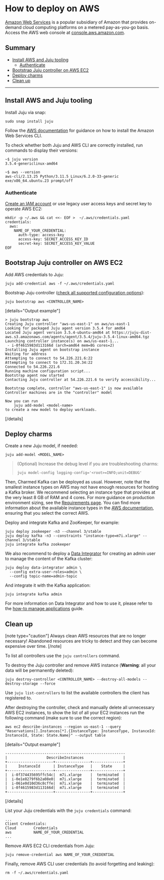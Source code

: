 # How to deploy on AWS

[Amazon Web Services](https://aws.amazon.com/) is a popular subsidiary of Amazon that provides on-demand cloud computing platforms on a metered pay-as-you-go basis. Access the AWS web console at [console.aws.amazon.com](https://console.aws.amazon.com/).

## Summary

* [Install AWS and Juju tooling](#install-aws-and-juju-tooling)
  * [Authenticate](#authenticate)
* [Bootstrap Juju controller on AWS EC2](#bootstrap-juju-controller-on-aws-ec2)
* [Deploy charms](#deploy-charms)
* [Clean up](#clean-up)

---

## Install AWS and Juju tooling

Install Juju via snap:

```shell
sudo snap install juju
```

Follow the [AWS documentation](https://docs.aws.amazon.com/cli/latest/userguide/getting-started-install.html) for guidance on how to install the Amazon Web Services CLI.

To check whether both Juju and AWS CLI are correctly installed, run commands to display their versions:

```console
~$ juju version
3.5.4-genericlinux-amd64

~$ aws --version
aws-cli/2.13.25 Python/3.11.5 Linux/6.2.0-33-generic exe/x86_64.ubuntu.23 prompt/off
```

### Authenticate

[Create an IAM account](https://docs.aws.amazon.com/eks/latest/userguide/getting-started-console.html) or use legacy user access keys and secret key to operate AWS EC2:

```shell
mkdir -p ~/.aws && cat <<- EOF >  ~/.aws/credentials.yaml
credentials:
  aws:
    NAME_OF_YOUR_CREDENTIAL:
      auth-type: access-key
      access-key: SECRET_ACCESS_KEY_ID
      secret-key: SECRET_ACCESS_KEY_VALUE
EOF
```

<!--- TODO, teach Juju to use `aws configure` format:
```shell
~$ aws configure
AWS Access Key ID [None]: SECRET_ACCESS_KEY_ID
AWS Secret Access Key [None]: SECRET_ACCESS_KEY_VALUE
Default region name [None]: eu-west-3
Default output format [None]:
```
Check AWS credentials:
```shell
~$ aws sts get-caller-identity
{
    "UserId": "1234567890",
    "Account": "1234567890",
    "Arn": "arn:aws:iam::1234567890:root"
}
```
--->

## Bootstrap Juju controller on AWS EC2

Add AWS credentials to Juju:

```shell
juju add-credential aws -f ~/.aws/credentials.yaml
```

Bootstrap Juju controller ([check all supported configuration options](https://juju.is/docs/juju/amazon-ec2)):

```shell
juju bootstrap aws <CONTROLLER_NAME>
```

[details="Output example"]
```shell
> juju bootstrap aws
Creating Juju controller "aws-us-east-1" on aws/us-east-1
Looking for packaged Juju agent version 3.5.4 for amd64
Located Juju agent version 3.5.4-ubuntu-amd64 at https://juju-dist-aws.s3.amazonaws.com/agents/agent/3.5.4/juju-3.5.4-linux-amd64.tgz
Launching controller instance(s) on aws/us-east-1...
 - i-0f4615983d113166d (arch=amd64 mem=8G cores=2)           
Installing Juju agent on bootstrap instance
Waiting for address
Attempting to connect to 54.226.221.6:22
Attempting to connect to 172.31.20.34:22
Connected to 54.226.221.6
Running machine configuration script...
Bootstrap agent now started
Contacting Juju controller at 54.226.221.6 to verify accessibility...

Bootstrap complete, controller "aws-us-east-1" is now available
Controller machines are in the "controller" model

Now you can run
	juju add-model <model-name>
to create a new model to deploy workloads.
```
[/details]

## Deploy charms

Create a new Juju model, if needed:

```shell
juju add-model <MODEL_NAME>
```
> (Optional) Increase the debug level if you are troubleshooting charms:
> ```shell
> juju model-config logging-config='<root>=INFO;unit=DEBUG'
> ```

Then, Charmed Kafka can be deployed as usual. However, note that the smallest instance types on AWS may not have enough resources for hosting 
a Kafka broker. We recommend selecting an instance type that provides at the very least 8 GB of RAM and 4 cores.
For more guidance on production environment sizing, see the [Requirements page](/t/charmed-kafka-reference-requirements/10563).
You can find more information about the available instance types in the [AWS documentation](https://us-east-1.console.aws.amazon.com/ec2/home?region=us-east-1#Instances:instanceState=running), 
ensuring that you select the correct AWS.

Deploy and integrate Kafka and ZooKeeper, for example:

```shell
juju deploy zookeeper -n3 --channel 3/stable
juju deploy kafka -n3 --constraints "instance-type=m7i.xlarge" --channel 3/stable
juju integrate kafka zookeeper
```

We also recommend to deploy a [Data Integrator](https://charmhub.io/data-integrator) for creating an admin user to manage the content of the Kafka cluster:

```shell
juju deploy data-integrator admin \
  --config extra-user-roles=admin \
  --config topic-name=admin-topic
```

And integrate it with the Kafka application:

```shell
juju integrate kafka admin
```

For more information on Data Integrator and how to use it, please refer to the [how-to manage applications](/t/charmed-kafka-how-to-manage-app/10285) guide.

## Clean up

[note type="caution"]
Always clean AWS resources that are no longer necessary! Abandoned resources are tricky to detect and they can become expensive over time.
[/note]

To list all controllers use the `juju controllers` command.

To destroy the Juju controller and remove AWS instance (**Warning**: all your data will be permanently deleted):

```shell
juju destroy-controller <CONTROLLER_NAME> --destroy-all-models --destroy-storage --force
```

Use `juju list-controllers` to list the available controllers the client has registered to. 

After destroying the controller, check and manually delete all unnecessary AWS EC2 instances, to show the list of all your EC2 instances run the following command (make sure to use the correct region):
 
```shell
aws ec2 describe-instances --region us-east-1 --query "Reservations[].Instances[*].{InstanceType: InstanceType, InstanceId: InstanceId, State: State.Name}" --output table
```

[details="Output example"]
```shell
-------------------------------------------------------
|                  DescribeInstances                  |
+---------------------+----------------+--------------+
|     InstanceId      | InstanceType   |    State     |
+---------------------+----------------+--------------+
|  i-0f374435695ffc54c|  m7i.xlarge    |  terminated  |
|  i-0e1e8279f6b2a08e0|  m7i.xlarge    |  terminated  |
|  i-061e0d10d36c8cffe|  m7i.xlarge    |  terminated  |
|  i-0f4615983d113166d|  m7i.xlarge    |  terminated  |
+---------------------+----------------+--------------+
```
[/details]

List your Juju credentials with the `juju credentials` command:

```shell
...
Client Credentials:
Cloud        Credentials
aws          NAME_OF_YOUR_CREDENTIAL
...
```
Remove AWS EC2 CLI credentials from Juju:

```shell
juju remove-credential aws NAME_OF_YOUR_CREDENTIAL
```

Finally, remove AWS CLI user credentials (to avoid forgetting and leaking):

```shell
rm -f ~/.aws/credentials.yaml
```
